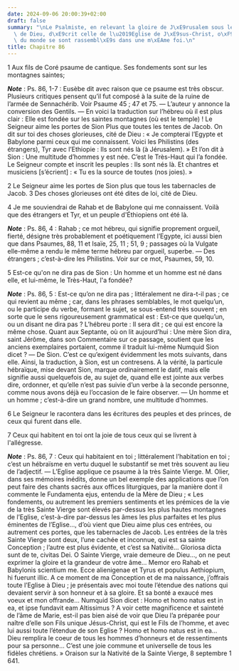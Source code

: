 ```yaml
---
date: 2024-09-06 20:00:39+02:00
draft: false
summary: "\nLe Psalmiste, en relevant la gloire de J\xE9rusalem sous le nom de Cit\xE9\
  \ de Dieu, d\xE9crit celle de l\u2019Eglise de J\xE9sus-Christ, o\xF9 tous les peuples\
  \ du monde se sont rassembl\xE9s dans une m\xEAme foi.\n"
title: Chapitre 86
---
```





1 Aux fils de Coré psaume de cantique. Ses fondements sont sur les montagnes saintes;

***Note*** :  Ps. 86, 1-7 : Eusèbe dit avec raison que ce psaume est très obscur. Plusieurs critiques pensent qu’il fut composé à la suite de la ruine de l’armée de Sennachérib. Voir Psaume 45 ; 47 et 75. ― L’auteur y annonce la conversion des Gentils. ― En voici la traduction sur l’hébreu où il est plus clair :
Elle est fondée sur les saintes montagnes (où est le temple) !
Le Seigneur aime les portes de Sion
Plus que toutes les tentes de Jacob.
On dit sur toi des choses glorieuses, cité de Dieu :
« Je compterai l’Egypte et Babylone parmi ceux qui me connaissent.
Voici les Philistins (des étrangers), Tyr avec l’Ethiopie :
Ils sont nés là (à Jérusalem). »
Et l’on dit à Sion :
Une multitude d’hommes y est née.
C’est le Très-Haut qui l’a fondée.
Le Seigneur compte et inscrit les peuples :
Ils sont nés là.
Et chantres et musiciens [s’écrient] :
« Tu es la source de toutes (nos joies). »


2 Le Seigneur aime les portes de Sion plus que tous les tabernacles de Jacob. 3 Des choses glorieuses ont été dites de loi, cité de Dieu.


4 Je me souviendrai de Rahab et de Babylone qui me connaissent. Voilà que des étrangers et Tyr, et un peuple d'Éthiopiens ont été là.

***Note*** :  Ps. 86, 4 : Rahab ; ce mot hébreu, qui signifie proprement orgueil, fierté, désigne très probablement et poétiquement l’Egypte, ici aussi bien que dans Psaumes, 88, 11 et Isaïe, 25, 11 ; 51, 9 ; passages où la Vulgate elle-même a rendu le même terme hébreu par orgueil, superbe. ― Des étrangers ; c’est-à-dire les Philistins. Voir sur ce mot, Psaumes, 59, 10.

5 Est-ce qu'on ne dira pas de Sion : Un homme et un homme est né dans elle, et lui-même, le Très-Haut, l'a fondée?

***Note*** :  Ps. 86, 5 : Est-ce qu’on ne dira pas ; littéralement ne dira-t-il pas ; ce qui revient au même ; car, dans les phrases semblables, le mot quelqu’un, ou le participe du verbe, formant le sujet, se sous-entend très souvent ; en sorte que le sens rigoureusement grammatical est : Est-ce que quelqu’un, ou un disant ne dira pas ? L’hébreu porte : Il sera dit ; ce qui est encore la même chose. Quant aux Septante, où on lit aujourd’hui : Une mère Sion dira, saint Jérôme, dans son Commentaire sur ce passage, soutient que les anciens exemplaires portaient, comme il traduit lui-même Numquid Sion dicet ? ― De Sion. C’est ce qu’exigent évidemment les mots suivants, dans elle. Ainsi, la traduction, à Sion, est un contresens. A la vérité, la particule hébraïque, mise devant Sion, marque ordinairement le datif, mais elle signifie aussi quelquefois de, au sujet de, quand elle est jointe aux verbes dire, ordonner, et qu’elle n’est pas suivie d’un verbe à la seconde personne, comme nous avons déjà eu l’occasion de le faire
observer. ― Un homme et un homme ; c’est-à-dire un grand nombre, une multitude d’hommes.

6 Le Seigneur le racontera dans les écritures des peuples et des princes, de ceux qui furent dans elle.


7 Ceux qui habitent en toi ont la joie de tous ceux qui se livrent à l'allégresse.

***Note*** :  Ps. 86, 7 : Ceux qui habitaient en toi ; littéralement l’habitation en toi ; c’est un hébraïsme en vertu duquel le substantif se met très souvent au lieu de l’adjectif. ― L’Eglise applique ce psaume à la très Sainte Vierge. M. Olier, dans ses mémoires inédits, donne un bel exemple des applications que l’on peut faire des chants sacrés aux offices liturgiques, par la manière dont il commente le Fundamenta ejus, entendu de la Mère de Dieu ; « Les fondements, ou autrement les premiers sentiments et les prémices de la vie de la très Sainte Vierge sont élevés par-dessus les plus hautes montagnes de l’Eglise, c’est-à-dire par-dessus les âmes les plus parfaites et les plus éminentes de l’Eglise…, d’où vient que Dieu aime plus ces entrées, ou autrement ces portes, que les tabernacles de Jacob. Les entrées de la très Sainte Vierge sont deux, l’une cachée et inconnue, qui est sa sainte Conception ; l’autre est plus évidente, et c’est sa Nativité… Gloriosa dicta sunt de te, civitas Dei. O Sainte Vierge, vraie
demeure de Dieu…, on ne peut exprimer la gloire et la grandeur de votre âme… Memor ero Rahab et Babylonis scientium me. Ecce alienigenae et Tyrus et populus Aethiopium, hi fuerunt illic. A ce moment de ma Conception et de ma naissance, j’offrais toute l’Eglise à Dieu ; je présentais avec moi toute l’étendue des nations qui devaient servir à son honneur et à sa gloire. Et sa bonté a exaucé mes voeux et mon offrande… Numquid Sion dicet : Homo et homo natus est in ea, et ipse fundavit eam Altissimus ? A voir cette magnificence et sainteté de l’âme de Marie, est-il pas bien aisé de voir que Dieu l’a préparée pour naître d’elle son Fils unique Jésus-Christ, qui est le Fils de l’homme, et avec lui aussi toute l’étendue de son Eglise ? Homo et homo natus est in ea… Dieu remplira le coeur de tous les hommes d’honneurs et de ressentiments pour sa personne… C’est une joie commune et universelle de tous les fidèles chrétiens. » Oraison sur la Nativité de la Sainte Vierge, 8 septembre 1 641.

